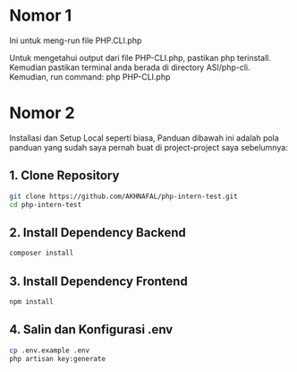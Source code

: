 # Nomor 1
Ini untuk meng-run file PHP.CLI.php

Untuk mengetahui output dari file PHP-CLI.php, pastikan php terinstall. Kemudian pastikan terminal anda berada di directory ASI/php-cli. Kemudian, run command: php PHP-CLI.php

# Nomor 2

Installasi dan Setup Local seperti biasa, Panduan dibawah ini adalah pola panduan yang sudah saya pernah buat di project-project saya sebelumnya:

## 1. Clone Repository

```bash
git clone https://github.com/AKHNAFAL/php-intern-test.git
cd php-intern-test
```

## 2. Install Dependency Backend

```bash
composer install
```

## 3. Install Dependency Frontend

```bash
npm install
```

## 4. Salin dan Konfigurasi .env

```bash
cp .env.example .env
php artisan key:generate
```